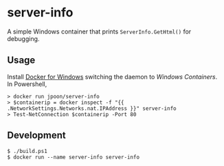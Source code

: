 # server-info

A simple Windows container that prints `ServerInfo.GetHtml()` for debugging.

## Usage

Install [Docker for Windows](https://docs.docker.com/docker-for-windows/) switching the daemon to *Windows Containers*. In Powershell,

```
> docker run jpoon/server-info
> $containerip = docker inspect -f "{{ .NetworkSettings.Networks.nat.IPAddress }}" server-info
> Test-NetConnection $containerip -Port 80
```

## Development

```
$ ./build.ps1
$ docker run --name server-info server-info
```
